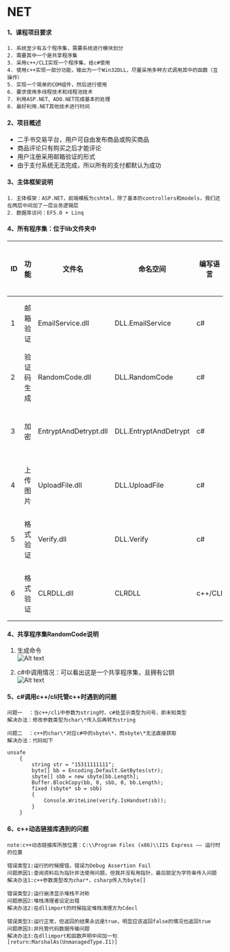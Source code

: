 # NET
#### **1、课程项目要求**
    1. 系统至少有五个程序集，需要系统进行模块划分
    2. 需要其中一个是共享程序集
    3. 采用c++/CLI实现一个程序集，给c#使用
    4. 使用c++实现一部分功能，输出为一个Win32DLL，尽量采用多种方式调用其中的函数（互操作）
    5. 实现一个简单的COM组件，然后进行使用
    6. 要求使用多线程技术和线程池技术
    7. 利用ASP.NET、ADO.NET完成基本的处理
    8. 最好利用.NET其他技术进行时间
#### **2、项目概述**
  - 二手书交易平台，用户可自由发布商品或购买商品
  - 商品评论只有购买之后才能评论
  - 用户注册采用邮箱验证的形式
  - 由于支付系统无法完成，所以所有的支付都默认为成功
#### **3、主体框架说明**
    1. 主体框架：ASP.NET，前端模板为cshtml，除了基本的controllers和models，我们还在两层中间加了一层业务逻辑层  
    2. 数据库访问：EF5.0 + Linq  
#### **4、所有程序集：位于lib文件夹中**   
  
|ID|功能|文件名|命名空间|编写语言|程序集类型|备注|
|---|---|---|----|---|---|---|
|1|邮箱验证|EmailService.dll|DLL.EmailService|c#|私有程序集|要在web.config配置|
|2|验证码生成|RandomCode.dll|DLL.RandomCode|c#|共享程序集|-|
|3|加密|EntryptAndDetrypt.dll|DLL.EntryptAndDetrypt|c#|私有程序集|-|
|4|上传图片|UploadFile.dll|DLL.UploadFile|c#|私有程序集|-|
|5|格式验证|Verify.dll|DLL.Verify|c#|私有程序集|-|
|6|格式验证|CLRDLL.dll|CLRDLL|c++/CLI|私有程序集|-|

#### **4、共享程序集RandomCode说明**
1. 生成命令  
![Alt text](https://github.com/justPlay197/NET/blob/master/images/%E6%B7%BB%E5%8A%A0%E5%85%B1%E4%BA%AB%E7%A8%8B%E5%BA%8F%E9%9B%86.png?raw=true)  

2. c#中调用情况：可以看出这是一个共享程序集，且拥有公钥  
![Alt text](https://github.com/justPlay197/NET/blob/master/images/%E5%85%B1%E4%BA%AB%E7%A8%8B%E5%BA%8F%E9%9B%86RandomCode.png?raw=true)

#### **5、c#调用c++/cli托管c++时遇到的问题**
    问题一  ：当c++/cli中参数为string时，c#处显示类型为问号，即未知类型  
    解决办法：修改参数类型为char\*传入后再转为string  
  
    问题二  ：c++的char\*对应c#中的sbyte\*，而sbyte\*无法直接获取  
    解决办法：代码如下  
```
unsafe
    {
        string str = "15311111111";
        byte[] bb = Encoding.Default.GetBytes(str);
        sbyte[] sbb = new sbyte[bb.Length];
        Buffer.BlockCopy(bb, 0, sbb, 0, bb.Length);
        fixed (sbyte* sb = sbb)
        {
            Console.WriteLine(verify.IsHandset(sb));
        }
    }
```
#### **6、c++动态链接库遇到的问题**
    note:c++动态链接库所放位置：C:\\Program Files (x86)\\IIS Express —— 运行时的位置  
    
    错误类型1:运行的时候报错，错误为Debug Assertion Fail
    问题原因1:查阅资料后为指针非法使用问题，但我并没有用指针，最后锁定为字符串传入问题
    解决办法1:c++参数类型改为char*，csharp传入为byte[]

    错误类型2:运行崩溃显示堆栈不对称
    问题原因2:堆栈清理者设定出错
    解决办法2:在dllimport的时候指定堆栈清理方为Cdecl

    错误类型3:运行正常，但返回的结果永远是true，明显应该返回false的情况也返回true
    问题原因3:非托管代码数据传输问题
    解决办法3:在dllimport和函数声明中间加一句[return:MarshalAs(UnmanagedType.I1)]
